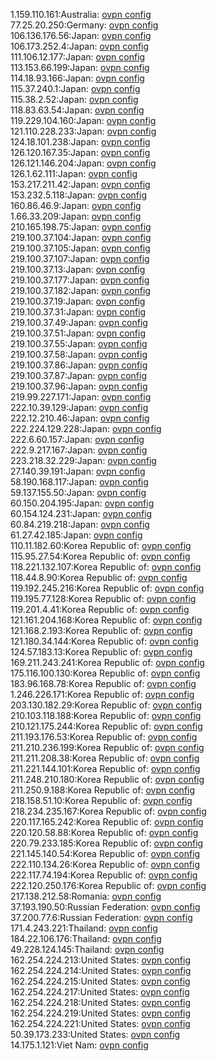 1.159.110.161:Australia: [ovpn config](vpn/1_159_110_161.ovpn)  
77.25.20.250:Germany: [ovpn config](vpn/77_25_20_250.ovpn)  
106.136.176.56:Japan: [ovpn config](vpn/106_136_176_56.ovpn)  
106.173.252.4:Japan: [ovpn config](vpn/106_173_252_4.ovpn)  
111.106.12.177:Japan: [ovpn config](vpn/111_106_12_177.ovpn)  
113.153.66.199:Japan: [ovpn config](vpn/113_153_66_199.ovpn)  
114.18.93.166:Japan: [ovpn config](vpn/114_18_93_166.ovpn)  
115.37.240.1:Japan: [ovpn config](vpn/115_37_240_1.ovpn)  
115.38.2.52:Japan: [ovpn config](vpn/115_38_2_52.ovpn)  
118.83.63.54:Japan: [ovpn config](vpn/118_83_63_54.ovpn)  
119.229.104.160:Japan: [ovpn config](vpn/119_229_104_160.ovpn)  
121.110.228.233:Japan: [ovpn config](vpn/121_110_228_233.ovpn)  
124.18.101.238:Japan: [ovpn config](vpn/124_18_101_238.ovpn)  
126.120.167.35:Japan: [ovpn config](vpn/126_120_167_35.ovpn)  
126.121.146.204:Japan: [ovpn config](vpn/126_121_146_204.ovpn)  
126.1.62.111:Japan: [ovpn config](vpn/126_1_62_111.ovpn)  
153.217.211.42:Japan: [ovpn config](vpn/153_217_211_42.ovpn)  
153.232.5.118:Japan: [ovpn config](vpn/153_232_5_118.ovpn)  
160.86.46.9:Japan: [ovpn config](vpn/160_86_46_9.ovpn)  
1.66.33.209:Japan: [ovpn config](vpn/1_66_33_209.ovpn)  
210.165.198.75:Japan: [ovpn config](vpn/210_165_198_75.ovpn)  
219.100.37.104:Japan: [ovpn config](vpn/219_100_37_104.ovpn)  
219.100.37.105:Japan: [ovpn config](vpn/219_100_37_105.ovpn)  
219.100.37.107:Japan: [ovpn config](vpn/219_100_37_107.ovpn)  
219.100.37.13:Japan: [ovpn config](vpn/219_100_37_13.ovpn)  
219.100.37.177:Japan: [ovpn config](vpn/219_100_37_177.ovpn)  
219.100.37.182:Japan: [ovpn config](vpn/219_100_37_182.ovpn)  
219.100.37.19:Japan: [ovpn config](vpn/219_100_37_19.ovpn)  
219.100.37.31:Japan: [ovpn config](vpn/219_100_37_31.ovpn)  
219.100.37.49:Japan: [ovpn config](vpn/219_100_37_49.ovpn)  
219.100.37.51:Japan: [ovpn config](vpn/219_100_37_51.ovpn)  
219.100.37.55:Japan: [ovpn config](vpn/219_100_37_55.ovpn)  
219.100.37.58:Japan: [ovpn config](vpn/219_100_37_58.ovpn)  
219.100.37.86:Japan: [ovpn config](vpn/219_100_37_86.ovpn)  
219.100.37.87:Japan: [ovpn config](vpn/219_100_37_87.ovpn)  
219.100.37.96:Japan: [ovpn config](vpn/219_100_37_96.ovpn)  
219.99.227.171:Japan: [ovpn config](vpn/219_99_227_171.ovpn)  
222.10.39.129:Japan: [ovpn config](vpn/222_10_39_129.ovpn)  
222.12.210.46:Japan: [ovpn config](vpn/222_12_210_46.ovpn)  
222.224.129.228:Japan: [ovpn config](vpn/222_224_129_228.ovpn)  
222.6.60.157:Japan: [ovpn config](vpn/222_6_60_157.ovpn)  
222.9.217.167:Japan: [ovpn config](vpn/222_9_217_167.ovpn)  
223.218.32.229:Japan: [ovpn config](vpn/223_218_32_229.ovpn)  
27.140.39.191:Japan: [ovpn config](vpn/27_140_39_191.ovpn)  
58.190.168.117:Japan: [ovpn config](vpn/58_190_168_117.ovpn)  
59.137.155.50:Japan: [ovpn config](vpn/59_137_155_50.ovpn)  
60.150.204.195:Japan: [ovpn config](vpn/60_150_204_195.ovpn)  
60.154.124.231:Japan: [ovpn config](vpn/60_154_124_231.ovpn)  
60.84.219.218:Japan: [ovpn config](vpn/60_84_219_218.ovpn)  
61.27.42.185:Japan: [ovpn config](vpn/61_27_42_185.ovpn)  
110.11.182.60:Korea Republic of: [ovpn config](vpn/110_11_182_60.ovpn)  
115.95.27.54:Korea Republic of: [ovpn config](vpn/115_95_27_54.ovpn)  
118.221.132.107:Korea Republic of: [ovpn config](vpn/118_221_132_107.ovpn)  
118.44.8.90:Korea Republic of: [ovpn config](vpn/118_44_8_90.ovpn)  
119.192.245.216:Korea Republic of: [ovpn config](vpn/119_192_245_216.ovpn)  
119.195.77.128:Korea Republic of: [ovpn config](vpn/119_195_77_128.ovpn)  
119.201.4.41:Korea Republic of: [ovpn config](vpn/119_201_4_41.ovpn)  
121.161.204.168:Korea Republic of: [ovpn config](vpn/121_161_204_168.ovpn)  
121.168.2.193:Korea Republic of: [ovpn config](vpn/121_168_2_193.ovpn)  
121.180.34.144:Korea Republic of: [ovpn config](vpn/121_180_34_144.ovpn)  
124.57.183.13:Korea Republic of: [ovpn config](vpn/124_57_183_13.ovpn)  
169.211.243.241:Korea Republic of: [ovpn config](vpn/169_211_243_241.ovpn)  
175.116.100.130:Korea Republic of: [ovpn config](vpn/175_116_100_130.ovpn)  
183.96.168.78:Korea Republic of: [ovpn config](vpn/183_96_168_78.ovpn)  
1.246.226.171:Korea Republic of: [ovpn config](vpn/1_246_226_171.ovpn)  
203.130.182.29:Korea Republic of: [ovpn config](vpn/203_130_182_29.ovpn)  
210.103.118.188:Korea Republic of: [ovpn config](vpn/210_103_118_188.ovpn)  
210.121.175.244:Korea Republic of: [ovpn config](vpn/210_121_175_244.ovpn)  
211.193.176.53:Korea Republic of: [ovpn config](vpn/211_193_176_53.ovpn)  
211.210.236.199:Korea Republic of: [ovpn config](vpn/211_210_236_199.ovpn)  
211.211.208.38:Korea Republic of: [ovpn config](vpn/211_211_208_38.ovpn)  
211.221.144.101:Korea Republic of: [ovpn config](vpn/211_221_144_101.ovpn)  
211.248.210.180:Korea Republic of: [ovpn config](vpn/211_248_210_180.ovpn)  
211.250.9.188:Korea Republic of: [ovpn config](vpn/211_250_9_188.ovpn)  
218.158.51.10:Korea Republic of: [ovpn config](vpn/218_158_51_10.ovpn)  
218.234.235.167:Korea Republic of: [ovpn config](vpn/218_234_235_167.ovpn)  
220.117.165.242:Korea Republic of: [ovpn config](vpn/220_117_165_242.ovpn)  
220.120.58.88:Korea Republic of: [ovpn config](vpn/220_120_58_88.ovpn)  
220.79.233.185:Korea Republic of: [ovpn config](vpn/220_79_233_185.ovpn)  
221.145.140.54:Korea Republic of: [ovpn config](vpn/221_145_140_54.ovpn)  
222.110.134.26:Korea Republic of: [ovpn config](vpn/222_110_134_26.ovpn)  
222.117.74.194:Korea Republic of: [ovpn config](vpn/222_117_74_194.ovpn)  
222.120.250.176:Korea Republic of: [ovpn config](vpn/222_120_250_176.ovpn)  
217.138.212.58:Romania: [ovpn config](vpn/217_138_212_58.ovpn)  
37.193.190.50:Russian Federation: [ovpn config](vpn/37_193_190_50.ovpn)  
37.200.77.6:Russian Federation: [ovpn config](vpn/37_200_77_6.ovpn)  
171.4.243.221:Thailand: [ovpn config](vpn/171_4_243_221.ovpn)  
184.22.106.176:Thailand: [ovpn config](vpn/184_22_106_176.ovpn)  
49.228.124.145:Thailand: [ovpn config](vpn/49_228_124_145.ovpn)  
162.254.224.213:United States: [ovpn config](vpn/162_254_224_213.ovpn)  
162.254.224.214:United States: [ovpn config](vpn/162_254_224_214.ovpn)  
162.254.224.215:United States: [ovpn config](vpn/162_254_224_215.ovpn)  
162.254.224.217:United States: [ovpn config](vpn/162_254_224_217.ovpn)  
162.254.224.218:United States: [ovpn config](vpn/162_254_224_218.ovpn)  
162.254.224.219:United States: [ovpn config](vpn/162_254_224_219.ovpn)  
162.254.224.221:United States: [ovpn config](vpn/162_254_224_221.ovpn)  
50.39.173.233:United States: [ovpn config](vpn/50_39_173_233.ovpn)  
14.175.1.121:Viet Nam: [ovpn config](vpn/14_175_1_121.ovpn)  
